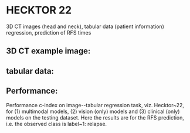 # HECKTOR 22
3D CT images (head and neck), tabular data (patient information)
regression, prediction of RFS times

## 3D CT example image:

## tabular data:

## Performance:
Performance c-index on image--tabular regression task, viz. Hecktor~22, for (1) multimodal models, (2) vision (only) models and (3) clinical (only) models on the testing dataset. Here the results are for the RFS prediction, i.e. the observed class is label~1: relapse.


